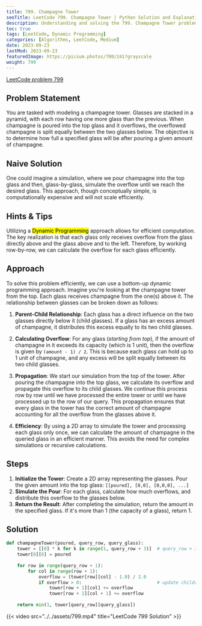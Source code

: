 ```yaml
---
title: 799. Champagne Tower
seoTitle: LeetCode 799. Champagne Tower | Python Solution and Explanation
description: Understanding and solving the 799. Champagne Tower problem using Dynamic Programming.
toc: true
tags: [LeetCode, Dynamic Programming]
categories: [Algorithms, LeetCode, Medium]
date: 2023-09-23
lastMod: 2023-09-23
featuredImage: https://picsum.photos/700/241?grayscale
weight: 799
---
```


[LeetCode problem 799](https://leetcode.com/problems/champagne-tower/)

## Problem Statement

You are tasked with modeling a champagne tower. Glasses are stacked in a pyramid, with each row having one more glass than the previous. When champagne is poured into the top glass and it overflows, the overflowed champagne is split equally between the two glasses below. The objective is to determine how full a specified glass will be after pouring a given amount of champagne.

## Naive Solution

One could imagine a simulation, where we pour champagne into the top glass and then, glass-by-glass, simulate the overflow until we reach the desired glass. This approach, though conceptually simple, is computationally expensive and will not scale efficiently.

## Hints & Tips

Utilizing a <mark>Dynamic Programming</mark> approach allows for efficient computation. The key realization is that each glass only receives overflow from the glass directly above and the glass above and to the left. Therefore, by working row-by-row, we can calculate the overflow for each glass efficiently.

## Approach

To solve this problem efficiently, we can use a bottom-up dynamic programming approach. Imagine you're looking at the champagne tower from the top. Each glass receives champagne from the one(s) above it. The relationship between glasses can be broken down as follows:

1. **Parent-Child Relationship**: Each glass has a direct influence on the two glasses directly below it (child glasses). If a glass has an excess amount of champagne, it distributes this excess equally to its two child glasses.

2. **Calculating Overflow**: For any glass (*starting from top*), if the amount of champagne in it exceeds its capacity (which is 1 unit), then the overflow is given by `(amount - 1) / 2`. This is because each glass can hold up to 1 unit of champagne, and any excess will be split equally between its two child glasses.

3. **Propagation**: We start our simulation from the top of the tower. After pouring the champagne into the top glass, we calculate its overflow and propagate this overflow to its child glasses. We continue this process row by row until we have processed the entire tower or until we have processed up to the row of our query. This propagation ensures that every glass in the tower has the correct amount of champagne accounting for all the overflow from the glasses above it.

4. **Efficiency**: By using a 2D array to simulate the tower and processing each glass only once, we can calculate the amount of champagne in the queried glass in an efficient manner. This avoids the need for complex simulations or recursive calculations.

## Steps

1. **Initialize the Tower**: Create a 2D array representing the glasses. Pour the given amount into the top glass: `[[poured], [0,0], [0,0,0], ...]`
2. **Simulate the Pour**: For each glass, calculate how much overflows, and distribute this overflow to the glasses below.
3. **Return the Result**: After completing the simulation, return the amount in the specified glass. If it's more than 1 (the capacity of a glass), return 1.

## Solution

```python
def champagneTower(poured, query_row, query_glass):
    tower = [[0] * k for k in range(1, query_row + 3)]  # query_row + 3 for children update
    tower[0][0] = poured
    
    for row in range(query_row + 1):
        for col in range(row + 1):
            overflow = (tower[row][col] - 1.0) / 2.0
            if overflow > 0:                            # update children
                tower[row + 1][col] += overflow
                tower[row + 1][col + 1] += overflow
    
    return min(1, tower[query_row][query_glass])
```

{{< video src="../../assets/799.mp4" title="LeetCode 799 Solution" >}}
